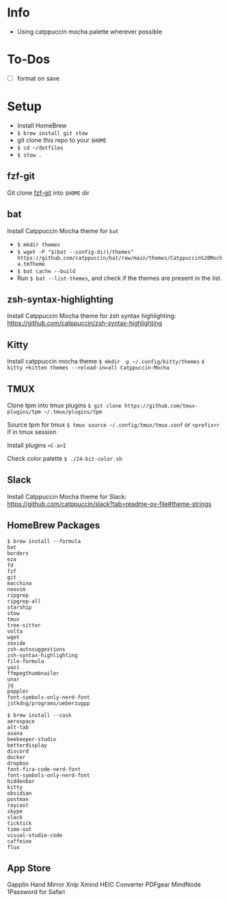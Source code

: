 # Info

- Using catppuccin mocha palette wherever possible

# To-Dos

- [ ] format on save

# Setup

- Install HomeBrew
- `$ brew install git stow`
- git clone this repo to your `$HOME`
- `$ cd ~/dotfiles`
- `$ stow .`

## fzf-git

Git clone [fzf-git](https://github.com/oitan/fzf-git.sh) into `$HOME` dir

## bat

Install Catppuccin Mocha theme for `bat`

- `$ mkdir themes`
- `$ wget -P "$(bat --config-dir)/themes" https://github.com/catppuccin/bat/raw/main/themes/Catppuccin%20Mocha.tmTheme`
- `$ bat cache --build`
- Run `$ bat --list-themes`, and check if the themes are present in the list.

## zsh-syntax-highlighting

Install Catppuccin Mocha theme for zsh syntax highlighting: https://github.com/catppuccin/zsh-syntax-highlighting

## Kitty

Install catppuccin mocha theme
`$ mkdir -p ~/.config/kitty/themes`
`$ kitty +kitten themes --reload-in=all Catppuccin-Mocha`

## TMUX

Clone tpm into tmux plugins
`$ git clone https://github.com/tmux-plugins/tpm ~/.tmux/plugins/tpm`

Source tpm for tmux
`$ tmux source ~/.config/tmux/tmux.conf` or `<prefix>r` if in tmux session

Install plugins
`<C-a>I`

Check color palette
`$ ./24-bit-color.sh`

## Slack

Install Catppuccin Mocha theme for Slack: https://github.com/catppuccin/slack?tab=readme-ov-file#theme-strings

## HomeBrew Packages

```
$ brew install --formula
bat
borders
eza
fd
fzf
git
macchina
neovim
ripgrep
ripgrep-all
starship
stow
tmux
tree-sitter
volta
wget
zoxide
zsh-autosuggestions
zsh-syntax-highlighting
file-formula
yazi
ffmpegthumbnailer
unar
jq
poppler
font-symbols-only-nerd-font
jstkdng/programs/ueberzugpp
```

```
$ brew install --cask
aerospace
alt-tab
asana
beekeeper-studio
betterdisplay
discord
docker
dropbox
font-fira-code-nerd-font
font-symbols-only-nerd-font
hiddenbar
kitty
obsidian
postman
raycast
skype
slack
ticktick
time-out
visual-studio-code
caffeine
flux
```

## App Store
Gapplin
Hand Mirror
Xnip
Xmind
HEIC Converter
PDFgear
MindNode
1Password for Safari

